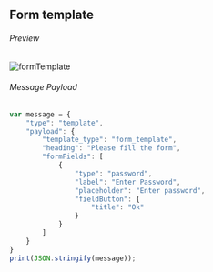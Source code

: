 ##  Form template

###### Preview


![formTemplate](https://user-images.githubusercontent.com/58174664/148942805-bde4a670-f5d7-488a-907f-39fda63110f8.PNG)



###### Message Payload

```js
var message = {
    "type": "template",
    "payload": {
        "template_type": "form_template",
        "heading": "Please fill the form",
        "formFields": [
            {
                "type": "password",
                "label": "Enter Password",
                "placeholder": "Enter password",
                "fieldButton": {
                    "title": "Ok"
                }
            }
        ]
    }
}
print(JSON.stringify(message));
```